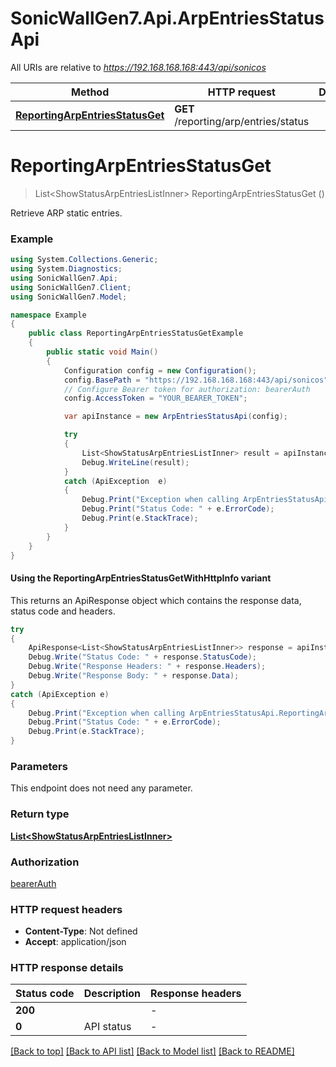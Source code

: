 # SonicWallGen7.Api.ArpEntriesStatusApi

All URIs are relative to *https://192.168.168.168:443/api/sonicos*

| Method | HTTP request | Description |
|--------|--------------|-------------|
| [**ReportingArpEntriesStatusGet**](ArpEntriesStatusApi.md#reportingarpentriesstatusget) | **GET** /reporting/arp/entries/status |  |

<a id="reportingarpentriesstatusget"></a>
# **ReportingArpEntriesStatusGet**
> List&lt;ShowStatusArpEntriesListInner&gt; ReportingArpEntriesStatusGet ()



Retrieve ARP static entries.

### Example
```csharp
using System.Collections.Generic;
using System.Diagnostics;
using SonicWallGen7.Api;
using SonicWallGen7.Client;
using SonicWallGen7.Model;

namespace Example
{
    public class ReportingArpEntriesStatusGetExample
    {
        public static void Main()
        {
            Configuration config = new Configuration();
            config.BasePath = "https://192.168.168.168:443/api/sonicos";
            // Configure Bearer token for authorization: bearerAuth
            config.AccessToken = "YOUR_BEARER_TOKEN";

            var apiInstance = new ArpEntriesStatusApi(config);

            try
            {
                List<ShowStatusArpEntriesListInner> result = apiInstance.ReportingArpEntriesStatusGet();
                Debug.WriteLine(result);
            }
            catch (ApiException  e)
            {
                Debug.Print("Exception when calling ArpEntriesStatusApi.ReportingArpEntriesStatusGet: " + e.Message);
                Debug.Print("Status Code: " + e.ErrorCode);
                Debug.Print(e.StackTrace);
            }
        }
    }
}
```

#### Using the ReportingArpEntriesStatusGetWithHttpInfo variant
This returns an ApiResponse object which contains the response data, status code and headers.

```csharp
try
{
    ApiResponse<List<ShowStatusArpEntriesListInner>> response = apiInstance.ReportingArpEntriesStatusGetWithHttpInfo();
    Debug.Write("Status Code: " + response.StatusCode);
    Debug.Write("Response Headers: " + response.Headers);
    Debug.Write("Response Body: " + response.Data);
}
catch (ApiException e)
{
    Debug.Print("Exception when calling ArpEntriesStatusApi.ReportingArpEntriesStatusGetWithHttpInfo: " + e.Message);
    Debug.Print("Status Code: " + e.ErrorCode);
    Debug.Print(e.StackTrace);
}
```

### Parameters
This endpoint does not need any parameter.
### Return type

[**List&lt;ShowStatusArpEntriesListInner&gt;**](ShowStatusArpEntriesListInner.md)

### Authorization

[bearerAuth](../README.md#bearerAuth)

### HTTP request headers

 - **Content-Type**: Not defined
 - **Accept**: application/json


### HTTP response details
| Status code | Description | Response headers |
|-------------|-------------|------------------|
| **200** |  |  -  |
| **0** | API status |  -  |

[[Back to top]](#) [[Back to API list]](../README.md#documentation-for-api-endpoints) [[Back to Model list]](../README.md#documentation-for-models) [[Back to README]](../README.md)

